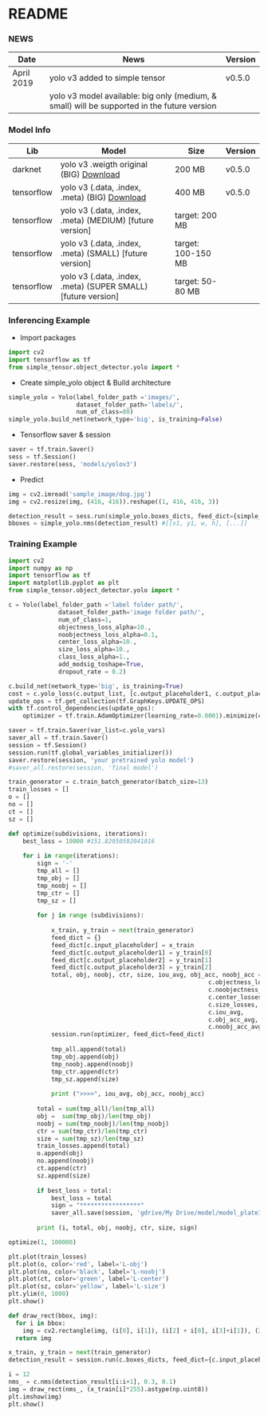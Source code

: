 # README #

### NEWS
| Date       |                                                         News                                                                     |     Version       |
| ---------- | -------------------------------------------------------------------------------------------------------------------------------- | ----------------- |
|April 2019 | yolo v3 added to simple tensor     |      v0.5.0       |
|           | yolo v3 model available: big only (medium, & small) will be supported in the future version ||


### Model Info

| Lib         |     Model                                                             |     Size          | Version |
| ----------- | --------------------------------------------------------------------- | ----------------- | --------------|
|  darknet    | yolo v3 .weigth original (BIG) [Download]()                           |      200 MB       | v0.5.0 |
|  tensorflow | yolo v3 (.data, .index, .meta) (BIG) [Download]()                     |      400 MB       | v0.5.0 |
|  tensorflow | yolo v3 (.data, .index, .meta) (MEDIUM) [future version]              | target: 200 MB    ||
|  tensorflow | yolo v3 (.data, .index, .meta) (SMALL) [future version]               |target: 100-150 MB ||
|  tensorflow | yolo v3 (.data, .index, .meta) (SUPER SMALL) [future version]         | target: 50-80 MB  ||


### Inferencing Example
- Import packages
```python
import cv2
import tensorflow as tf
from simple_tensor.object_detector.yolo import *
```

- Create simple_yolo object & Build architecture
```python
simple_yolo = Yolo(label_folder_path ='images/', 
                   dataset_folder_path='labels/', 
                   num_of_class=80) 
simple_yolo.build_net(network_type='big', is_training=False)
```

- Tensorflow saver & session
```python
saver = tf.train.Saver()
sess = tf.Session() 
saver.restore(sess, 'models/yolov3')
```

- Predict
```python
img = cv2.imread('sample_image/dog.jpg')
img = cv2.resize(img, (416, 416)).reshape((1, 416, 416, 3))

detection_result = sess.run(simple_yolo.boxes_dicts, feed_dict={simple_yolo.input_placeholder: img})
bboxes = simple_yolo.nms(detection_result) #[[x1, y1, w, h], [...]]
```

### Training Example
```python
import cv2
import numpy as np
import tensorflow as tf
import matplotlib.pyplot as plt
from simple_tensor.object_detector.yolo import *

c = Yolo(label_folder_path ='label folder path/', 
              dataset_folder_path='image folder path/', 
              num_of_class=1,
              objectness_loss_alpha=10., 
              noobjectness_loss_alpha=0.1, 
              center_loss_alpha=10., 
              size_loss_alpha=10., 
              class_loss_alpha=1.,
              add_modsig_toshape=True,
              dropout_rate = 0.2) 

c.build_net(network_type='big', is_training=True)    
cost = c.yolo_loss(c.output_list, [c.output_placeholder1, c.output_placeholder2, c.output_placeholder3])
update_ops = tf.get_collection(tf.GraphKeys.UPDATE_OPS)
with tf.control_dependencies(update_ops):
    optimizer = tf.train.AdamOptimizer(learning_rate=0.0001).minimize(cost)

saver = tf.train.Saver(var_list=c.yolo_vars) 
saver_all = tf.train.Saver()
session = tf.Session()
session.run(tf.global_variables_initializer())
saver.restore(session, 'your pretrained yolo model')
#saver_all.restore(session, 'final model')

train_generator = c.train_batch_generator(batch_size=13)
train_losses = []
o = []
no = []
ct = []
sz = []

def optimize(subdivisions, iterations):
    best_loss = 10000 #151.82950592041016
    
    for i in range(iterations):
        sign = '-'
        tmp_all = []
        tmp_obj = []
        tmp_noobj = []
        tmp_ctr = []
        tmp_sz = []
        
        for j in range (subdivisions):
            
            x_train, y_train = next(train_generator)
            feed_dict = {}
            feed_dict[c.input_placeholder] = x_train
            feed_dict[c.output_placeholder1] = y_train[0]
            feed_dict[c.output_placeholder2] = y_train[1]
            feed_dict[c.output_placeholder3] = y_train[2]
            total, obj, noobj, ctr, size, iou_avg, obj_acc, noobj_acc = session.run([c.all_losses, 
                                                        c.objectness_losses, 
                                                        c.noobjectness_losses, 
                                                        c.center_losses, 
                                                        c.size_losses,
                                                        c.iou_avg,
                                                        c.obj_acc_avg,
                                                        c.noobj_acc_avg], feed_dict)
            session.run(optimizer, feed_dict=feed_dict)
            
            tmp_all.append(total)
            tmp_obj.append(obj)
            tmp_noobj.append(noobj)
            tmp_ctr.append(ctr)
            tmp_sz.append(size)
            
            print (">>>>", iou_avg, obj_acc, noobj_acc)
        
        total = sum(tmp_all)/len(tmp_all)
        obj =  sum(tmp_obj)/len(tmp_obj)
        noobj = sum(tmp_noobj)/len(tmp_noobj)
        ctr = sum(tmp_ctr)/len(tmp_ctr)
        size = sum(tmp_sz)/len(tmp_sz)
        train_losses.append(total)
        o.append(obj)
        no.append(noobj)
        ct.append(ctr)
        sz.append(size)
          
        if best_loss > total:
            best_loss = total
            sign = "*****************"
            saver_all.save(session, 'gdrive/My Drive/model/model_plate1/yolov3_phone')
          
        print (i, total, obj, noobj, ctr, size, sign)

optimize(1, 100000)

plt.plot(train_losses)
plt.plot(o, color='red', label='L-obj')
plt.plot(no, color='black', label='L-noobj')
plt.plot(ct, color='green', label='L-center')
plt.plot(sz, color='yellow', label='L-size')
plt.ylim(0, 1000)
plt.show()

def draw_rect(bbox, img):
  for i in bbox:
    img = cv2.rectangle(img, (i[0], i[1]), (i[2] + i[0], i[3]+i[1]), (255,255,0), 2)
  return img

x_train, y_train = next(train_generator)
detection_result = session.run(c.boxes_dicts, feed_dict={c.input_placeholder: x_train})

i = 12
nms_ = c.nms(detection_result[i:i+1], 0.3, 0.1)
img = draw_rect(nms_, (x_train[i]*255).astype(np.uint8))
plt.imshow(img)
plt.show()
```









